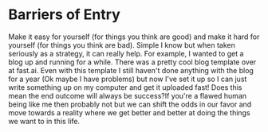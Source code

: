 # Barriers of Entry 
 Make it easy for yourself (for things you think are good) and make it hard for yourself (for things you think are bad). Simple I know but when taken seriously as a strategy, it can really help. For example, I wanted to get a blog up and running for a while. There was a pretty cool blog template over at fast.ai. Even with this template I still haven't done anything with the blog for a year (Ok maybe I have problems) but now I've set it up so I can just write something up on my computer and get it uploaded fast! Does this mean the end outcome will always be success?If you're a flawed human being like me then probably not but we can shift the odds in our favor and move towards a reality where we get better and better at doing the things we want to in this life. 